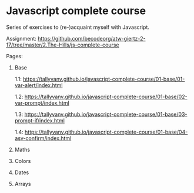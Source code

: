 # Javascript complete course

Series of exercises to (re-)acquaint myself with Javascript.

Assignment: https://github.com/becodeorg/atw-giertz-2-17/tree/master/2.The-Hills/js-complete-course

Pages:

1. Base

	1.1: https://tallyvanv.github.io/javascript-complete-course/01-base/01-var-alert/index.html

	1.2: https://tallyvanv.github.io/javascript-complete-course/01-base/02-var-prompt/index.html

	1.3: https://tallyvanv.github.io/javascript-complete-course/01-base/03-prompt-if/index.html
	
	1.4: https://tallyvanv.github.io/javascript-complete-course/01-base/04-asv-confirm/index.html

2. Maths

3. Colors

4. Dates

5. Arrays

